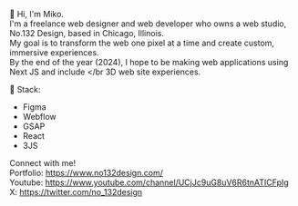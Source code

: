 👋 Hi, I'm Miko.<br/>
I'm a freelance web designer and web developer who owns a web studio, No.132 Design, based in Chicago, Illinois. </br>
My goal is to transform the web one pixel at a time and create custom, immersive experiences. </br>
By the end of the year (2024), I hope to be making web applications using Next JS and include </br
3D web site experiences.

👾 Stack:
  - Figma
  - Webflow
  - GSAP
  - React
  - 3JS

Connect with me! <br/>
Portfolio: https://www.no132design.com/<br/>
Youtube: https://www.youtube.com/channel/UCjJc9uG8uV6R6tnATICFpIg<br/>
X: https://twitter.com/no_132design<br/>

<!---
mikocst/mikocst is a ✨ special ✨ repository because its `README.md` (this file) appears on your GitHub profile.
You can click the Preview link to take a look at your changes.
--->
